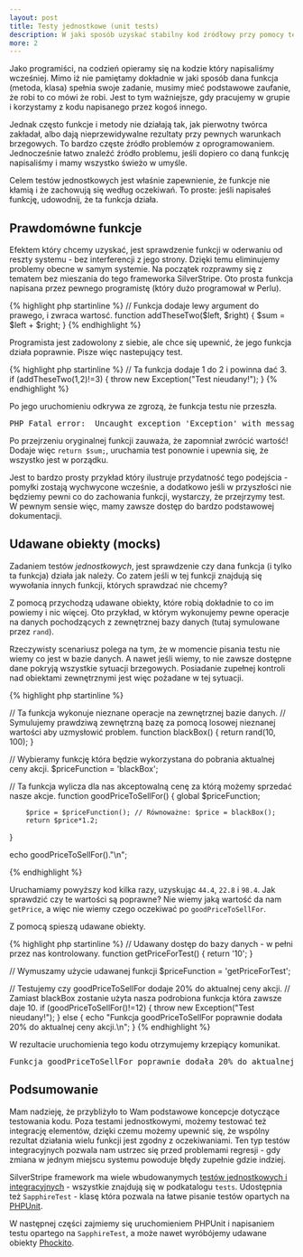```yaml
---
layout: post
title: Testy jednostkowe (unit tests)
description: W jaki sposób uzyskać stabilny kod źródłowy przy pomocy testów.
more: 2
---
```


Jako programiści, na codzień opieramy się na kodzie który napisaliśmy wcześniej. Mimo iż nie pamiętamy dokładnie w jaki sposób dana funkcja (metoda, klasa) spełnia swoje zadanie, musimy mieć podstawowe zaufanie, że robi to co mówi że robi. Jest to tym ważniejsze, gdy pracujemy w grupie i korzystamy z kodu napisanego przez kogoś innego.

Jednak często funkcje i metody nie działają tak, jak pierwotny twórca zakładał, albo dają nieprzewidywalne rezultaty przy pewnych warunkach brzegowych. To bardzo częste źródło problemów z oprogramowaniem. Jednocześnie łatwo znaleźć źródło problemu, jeśli dopiero co daną funkcję napisaliśmy i mamy wszystko świeżo w umyśle.

Celem testów jednostkowych jest właśnie zapewnienie, że funkcje nie kłamią i że zachowują się według oczekiwań. To proste: jeśli napisałeś funkcję, udowodnij, że ta funkcja działa.

## Prawdomówne funkcje

Efektem który chcemy uzyskać, jest sprawdzenie funkcji w oderwaniu od reszty systemu - bez interferencji z jego strony. Dzięki temu eliminujemy problemy obecne w samym systemie. Na początek rozprawmy się z tematem bez mieszania do tego frameworka SilverStripe. Oto prosta funkcja napisana przez pewnego programistę (który dużo programował w Perlu).

{% highlight php startinline %}
// Funkcja dodaje lewy argument do prawego, i zwraca wartosć.
function addTheseTwo($left, $right) {
    $sum = $left + $right;
}
{% endhighlight %}

Programista jest zadowolony z siebie, ale chce się upewnić, że jego funkcja działa poprawnie. Pisze więc nastepujący test.

{% highlight php startinline %}
// Ta funkcja dodaje 1 do 2 i powinna dać 3.
if (addTheseTwo(1,2)!=3) {
    throw new Exception("Test nieudany!");
}
{% endhighlight %}

Po jego uruchomieniu odkrywa ze zgrozą, że funkcja testu nie przeszła.

<pre>
PHP Fatal error:  Uncaught exception 'Exception' with message 'Test nieudany!' in ...
</pre>

Po przejrzeniu oryginalnej funkcji zauważa, że zapomniał zwrócić wartość! Dodaje więc <code>return $sum;</code>, uruchamia test ponownie i upewnia się, że wszystko jest w porządku.

Jest to bardzo prosty przykład który ilustruje przydatność tego podejścia - pomyłki zostają wychwycone wcześnie, a dodatkowo jeśli w przyszłości nie będziemy pewni co do zachowania funkcji, wystarczy, że przejrzymy test. W pewnym sensie więc, mamy zawsze dostęp do bardzo podstawowej dokumentacji.

## Udawane obiekty (mocks)

Zadaniem testów *jednostkowych*, jest sprawdzenie czy dana funkcja (i tylko ta funkcja) działa jak należy. Co zatem jeśli w tej funkcji znajdują się wywołania innych funkcji, których sprawdzać nie chcemy?

Z pomocą przychodzą udawane obiekty, które robią dokładnie to co im powiemy i nic więcej. Oto przykład, w którym wykonujemy pewne operacje na danych pochodzących z zewnętrznej bazy danych (tutaj symulowane przez <code>rand</code>).

Rzeczywisty scenariusz polega na tym, że w momencie pisania testu nie wiemy co jest w bazie danych. A nawet jeśli wiemy, to nie zawsze dostępne dane pokryją wszystkie sytuacji brzegowych. Posiadanie zupełnej kontroli nad obiektami zewnętrznymi jest więc pożadane w tej sytuacji.

{% highlight php startinline %}

// Ta funkcja wykonuje nieznane operacje na zewnętrznej bazie danych.
// Symulujemy prawdziwą zewnętrzną bazę za pomocą losowej nieznanej wartości aby uzmysłowić problem.
function blackBox() {
        return rand(10, 100);
}

// Wybieramy funkcję która będzie wykorzystana do pobrania aktualnej ceny akcji.
$priceFunction = 'blackBox';

// Ta funkcja wylicza dla nas akceptowalną cenę za którą możemy sprzedać nasze akcje.
function goodPriceToSellFor() {
        global $priceFunction;

        $price = $priceFunction(); // Równoważne: $price = blackBox();
        return $price*1.2;
}

echo goodPriceToSellFor()."\n";

{% endhighlight %}

Uruchamiamy powyższy kod kilka razy, uzyskując <code>44.4</code>, <code>22.8</code> i <code>98.4</code>. Jak sprawdzić czy te wartości są poprawne? Nie wiemy jaką wartość da nam <code>getPrice</code>, a więc nie wiemy czego oczekiwać po <code>goodPriceToSellFor</code>.

Z pomocą spieszą udawane obiekty.

{% highlight php startinline %}
// Udawany dostęp do bazy danych - w pełni przez nas kontrolowany.
function getPriceForTest() {
        return '10';
}

// Wymuszamy użycie udawanej funkcji
$priceFunction = 'getPriceForTest';

// Testujemy czy goodPriceToSellFor dodaje 20% do aktualnej ceny akcji.
// Zamiast blackBox zostanie użyta nasza podrobiona funkcja która zawsze daje 10.
if (goodPriceToSellFor()!=12) {
        throw new Exception("Test nieudany!");
}
else {
        echo "Funkcja goodPriceToSellFor poprawnie dodała 20% do aktualnej ceny akcji.\n";
}
{% endhighlight %}

W rezultacie uruchomienia tego kodu otrzymujemy krzepiący komunikat.

<pre>
Funkcja goodPriceToSellFor poprawnie dodała 20% do aktualnej ceny akcji.
</pre>

## Podsumowanie

Mam nadzieję, że przybliżyło to Wam podstawowe koncepcje dotyczące testowania kodu. Poza testami jednostkowymi, możemy testować też integrację elementów, dzięki czemu możemy upewnić się, że wspólny rezultat działania wielu funkcji jest zgodny z oczekiwaniami. Ten typ testów integracyjnych pozwala nam ustrzec się przed problemami regresji - gdy zmiana w jednym miejscu systemu powoduje błędy zupełnie gdzie indziej.

SilverStripe framework ma wiele wbudowanymych [testów jednostkowych i integracyjnych](https://github.com/silverstripe/sapphire/tree/master/tests) - wszystkie znajdują się w podkatalogu <code>tests</code>. Udostępnia też <code>SapphireTest</code> - klasę która pozwala na łatwe pisanie testów opartych na [PHPUnit](https://github.com/sebastianbergmann/phpunit/).

W następnej części zajmiemy się uruchomieniem PHPUnit i napisaniem testu opartego na <code>SapphireTest</code>, a może nawet wyróbójemy udawane obiekty [Phockito](https://github.com/hafriedlander/phockito).
